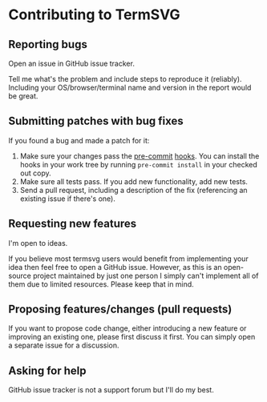 # Contributing to TermSVG

## Reporting bugs

Open an issue in GitHub issue tracker.

Tell me what's the problem and include steps to reproduce it (reliably).
Including your OS/browser/terminal name and version in the report would be
great.

## Submitting patches with bug fixes

If you found a bug and made a patch for it:

1. Make sure your changes pass the [pre-commit](https://pre-commit.com/)
   [hooks](.pre-commit-config.yaml). You can install the hooks in your work
   tree by running `pre-commit install` in your checked out copy.
1. Make sure all tests pass. If you add new functionality, add new tests.
1. Send a pull request, including a description of the fix (referencing an
   existing issue if there's one).

## Requesting new features

I'm open to ideas.

If you believe most termsvg users would benefit from implementing your idea
then feel free to open a GitHub issue. However, as this is an open-source
project maintained by just one person I simply can't implement all
of them due to limited resources. Please keep that in mind.

## Proposing features/changes (pull requests)

If you want to propose code change, either introducing a new feature or
improving an existing one, please first discuss it first. You
can simply open a separate issue for a discussion.

## Asking for help

GitHub issue tracker is not a support forum but I'll do my best.
